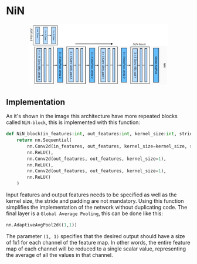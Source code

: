 # NiN
<div style="text-align: center;">
    <img src="../../docs/architectures/NiN.png" alt="NiN architecture" width="75%">
</div>

## Implementation
As it's shown in the image this architecture have more repeated blocks called `NiN-block`, this is implemented with this function:
```python
def NiN_block(in_features:int, out_features:int, kernel_size:int, stride:int = 1, padding:int = 0):
    return nn.Sequential(
        nn.Conv2d(in_features, out_features, kernel_size=kernel_size, stride=stride, padding=padding),
        nn.ReLU(),
        nn.Conv2d(out_features, out_features, kernel_size=1),
        nn.ReLU(),
        nn.Conv2d(out_features, out_features, kernel_size=1),
        nn.ReLU()
    )
```
Input features and output features needs to be specified as well as the kernel size, the stride and padding are not mandatory. Using this function simplifies the implementation of the network without duplicating code. The final layer is a `Global Average Pooling`, this can be done like this:
```python
nn.AdaptiveAvgPool2d((1,1))
```
The parameter `(1, 1)` specifies that the desired output should have a size of 1x1 for each channel of the feature map. In other words, the entire feature map of each channel will be reduced to a single scalar value, representing the average of all the values in that channel.
